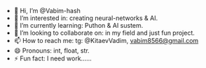 - 👋 Hi, I’m @Vabim-hash
- 👀 I’m interested in: creating neural-networks & AI.
- 🌱 I’m currently learning: Puthon & AI sustem.
- 💞️ I’m looking to collaborate on: in my field and just fun project.
- 📫 How to reach me: tg: @KitaevVadim, vabim8566@gmail.com
- 😄 Pronouns: int, float, str.
- ⚡ Fun fact: I need work......

<!---
Vabim-hash/Vabim-hash is a ✨ special ✨ repository because its `README.md` (this file) appears on your GitHub profile.
You can click the Preview link to take a look at your changes.
--->

